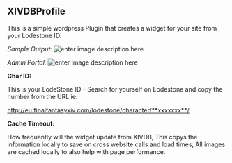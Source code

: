 XIVDBProfile
------------

This is a simple wordpress Plugin that creates a widget for your site from your Lodestone ID.

*Sample Output:*
![enter image description here](http://brax.litening.co.uk/wp-content/uploads/2017/07/XIVDBProfile_Widget.png)

*Admin Portal:*
![enter image description here](http://brax.litening.co.uk/wp-content/uploads/2017/07/XIVDBProfile_Admin.png)

**Char ID:**

This is your LodeStone ID - Search for yourself on Lodestone and copy the number from the URL ie:

http://eu.finalfantasyxiv.com/lodestone/character/**xxxxxxx**/

**Cache Timeout:**

How frequently will the widget update from XIVDB, This copys the information locally to save on cross website calls and load times, All images are cached locally to also help with page performance.
